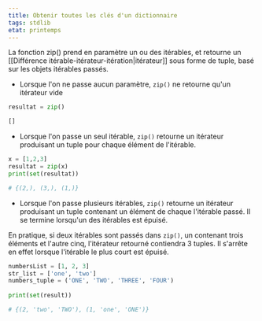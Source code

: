 ```yaml
---
title: Obtenir toutes les clés d'un dictionnaire
tags: stdlib
etat: printemps
---
```


La fonction zip() prend en paramètre un ou des itérables, et retourne un [[Différence itérable-itérateur-itération\|itérateur]] sous forme de tuple, basé sur les objets itérables passés.

- Lorsque l'on ne passe aucun paramètre, ```zip()``` ne retourne qu'un itérateur vide

```python
resultat = zip()

[]
```

- Lorsque l'on passe un seul itérable, ```zip()``` retourne un itérateur produisant un tuple pour chaque élément de l'itérable.

```python
x = [1,2,3]
resultat = zip(x)
print(set(resultat))

# {(2,), (3,), (1,)}
```

- Lorsque l'on passe plusieurs itérables, ```zip()``` retourne un itérateur produisant un tuple contenant un élément de chaque l'itérable passé. Il se termine lorsqu'un des itérables est épuisé. 

En pratique, si deux itérables sont passés  dans ```zip()```, un contenant trois éléments et l'autre cinq, l'itérateur retourné contiendra 3 tuples. Il s'arrête en effet lorsque l'itérable le plus court est épuisé.

```python
numbersList = [1, 2, 3]
str_list = ['one', 'two']
numbers_tuple = ('ONE', 'TWO', 'THREE', 'FOUR')
 
print(set(result))

# {(2, 'two', 'TWO'), (1, 'one', 'ONE')}
```

